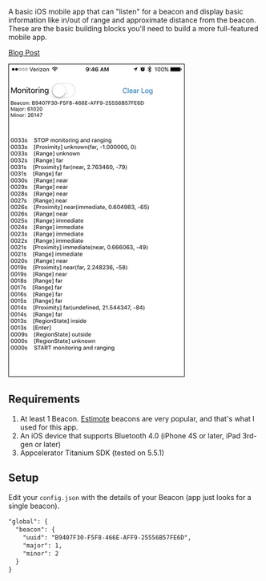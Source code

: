 A basic iOS mobile app that can "listen" for a beacon and display basic information like in/out of range and approximate distance from the beacon.  These are the basic building blocks you'll need to build a more full-featured mobile app.

[Blog Post](http://www.webascender.com/Blog/ID/813/Get-Started-with-Location-Beacons-in-Your-Mobile-App)

![screenshot](doc/screenshot.jpg)

## Requirements

1. At least 1 Beacon. [Estimote](http://estimote.com) beacons are very popular, and that's what I used for this app.
2. An iOS device that supports Bluetooth 4.0 (iPhone 4S or later, iPad 3rd-gen or later)
3. Appcelerator Titanium SDK (tested on 5.5.1)

## Setup

Edit your `config.json` with the details of your Beacon (app just looks for a single beacon).

```
"global": {
  "beacon": {
    "uuid": "B9407F30-F5F8-466E-AFF9-25556B57FE6D",
    "major": 1,
    "minor": 2  
  }
}
```
